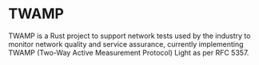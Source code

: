 # TWAMP

TWAMP is a Rust project to support network tests used by the industry to monitor network quality and service assurance, currently implementing TWAMP (Two-Way Active Measurement Protocol) Light as per RFC 5357.
